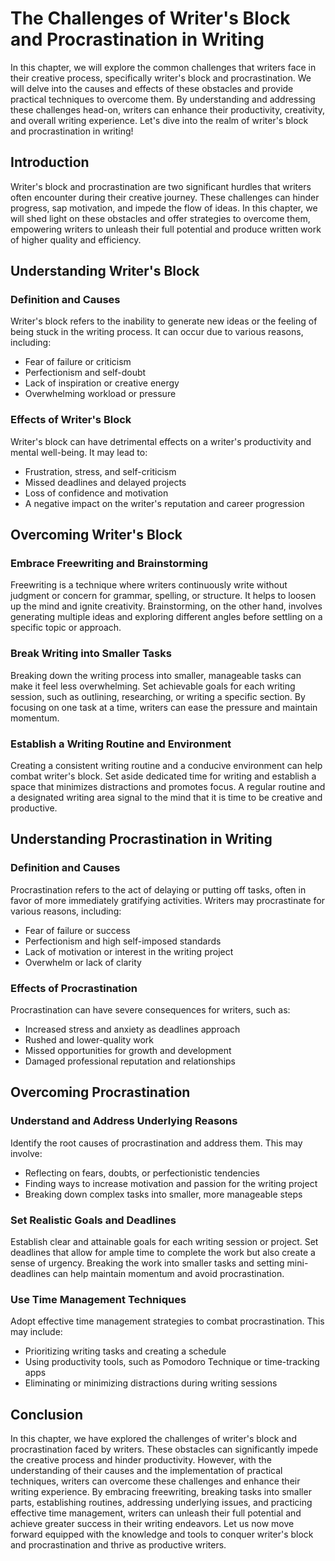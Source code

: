 # The Challenges of Writer's Block and Procrastination in Writing

In this chapter, we will explore the common challenges that writers face in their creative process, specifically writer's block and procrastination. We will delve into the causes and effects of these obstacles and provide practical techniques to overcome them. By understanding and addressing these challenges head-on, writers can enhance their productivity, creativity, and overall writing experience. Let's dive into the realm of writer's block and procrastination in writing!

## Introduction

Writer's block and procrastination are two significant hurdles that writers often encounter during their creative journey. These challenges can hinder progress, sap motivation, and impede the flow of ideas. In this chapter, we will shed light on these obstacles and offer strategies to overcome them, empowering writers to unleash their full potential and produce written work of higher quality and efficiency.

## Understanding Writer's Block

### Definition and Causes

Writer's block refers to the inability to generate new ideas or the feeling of being stuck in the writing process. It can occur due to various reasons, including:

- Fear of failure or criticism
- Perfectionism and self-doubt
- Lack of inspiration or creative energy
- Overwhelming workload or pressure

### Effects of Writer's Block

Writer's block can have detrimental effects on a writer's productivity and mental well-being. It may lead to:

- Frustration, stress, and self-criticism
- Missed deadlines and delayed projects
- Loss of confidence and motivation
- A negative impact on the writer's reputation and career progression

## Overcoming Writer's Block

### Embrace Freewriting and Brainstorming

Freewriting is a technique where writers continuously write without judgment or concern for grammar, spelling, or structure. It helps to loosen up the mind and ignite creativity. Brainstorming, on the other hand, involves generating multiple ideas and exploring different angles before settling on a specific topic or approach.

### Break Writing into Smaller Tasks

Breaking down the writing process into smaller, manageable tasks can make it feel less overwhelming. Set achievable goals for each writing session, such as outlining, researching, or writing a specific section. By focusing on one task at a time, writers can ease the pressure and maintain momentum.

### Establish a Writing Routine and Environment

Creating a consistent writing routine and a conducive environment can help combat writer's block. Set aside dedicated time for writing and establish a space that minimizes distractions and promotes focus. A regular routine and a designated writing area signal to the mind that it is time to be creative and productive.

## Understanding Procrastination in Writing

### Definition and Causes

Procrastination refers to the act of delaying or putting off tasks, often in favor of more immediately gratifying activities. Writers may procrastinate for various reasons, including:

- Fear of failure or success
- Perfectionism and high self-imposed standards
- Lack of motivation or interest in the writing project
- Overwhelm or lack of clarity

### Effects of Procrastination

Procrastination can have severe consequences for writers, such as:

- Increased stress and anxiety as deadlines approach
- Rushed and lower-quality work
- Missed opportunities for growth and development
- Damaged professional reputation and relationships

## Overcoming Procrastination

### Understand and Address Underlying Reasons

Identify the root causes of procrastination and address them. This may involve:

- Reflecting on fears, doubts, or perfectionistic tendencies
- Finding ways to increase motivation and passion for the writing project
- Breaking down complex tasks into smaller, more manageable steps

### Set Realistic Goals and Deadlines

Establish clear and attainable goals for each writing session or project. Set deadlines that allow for ample time to complete the work but also create a sense of urgency. Breaking the work into smaller tasks and setting mini-deadlines can help maintain momentum and avoid procrastination.

### Use Time Management Techniques

Adopt effective time management strategies to combat procrastination. This may include:

- Prioritizing writing tasks and creating a schedule
- Using productivity tools, such as Pomodoro Technique or time-tracking apps
- Eliminating or minimizing distractions during writing sessions

## Conclusion

In this chapter, we have explored the challenges of writer's block and procrastination faced by writers. These obstacles can significantly impede the creative process and hinder productivity. However, with the understanding of their causes and the implementation of practical techniques, writers can overcome these challenges and enhance their writing experience. By embracing freewriting, breaking tasks into smaller parts, establishing routines, addressing underlying issues, and practicing effective time management, writers can unleash their full potential and achieve greater success in their writing endeavors. Let us now move forward equipped with the knowledge and tools to conquer writer's block and procrastination and thrive as productive writers.
